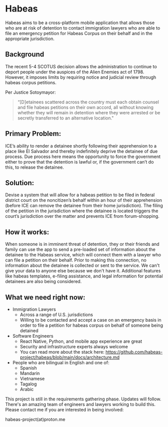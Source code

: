 # Habeas

Habeas aims to be a cross-platform mobile application that allows those who are at risk of detention to contact immigration lawyers who are able to file an emergency petition for Habeas Corpus on their behalf and in the appropriate jurisdiction. 

## Background
The recent 5-4 SCOTUS decision allows the administration to continue to deport people under the auspices of the Alien Enemies act of 1798. However, it imposes limits by requiring notice and judicial review through habeas corpus petitions. 

Per Justice Sotoymayor:
> “[D]etainees scattered across the country must each obtain counsel and file habeas petitions on their own accord, all without knowing whether they will remain in detention where they were arrested or be secretly transferred to an alternative location." 

## Primary Problem: 
ICE’s ability to render a detainee shortly following their apprehension to a place like El Salvador and thereby indefinitely deprive the detainee of due process. Due process here means the opportunity to force the government either to prove that the detention is lawful or, if the government can’t do this, to release the detainee.

## Solution: 
Devise a system that will allow for a habeas petition to be filed in federal district court on the noncitizen’s behalf within an hour of their apprehension (before ICE can remove the detainee from their home jurisdiction). The filing of the petition in the jurisdiction where the detainee is located triggers the court’s jurisdiction over the matter and prevents ICE from forum-shopping.

## How it works:
When someone is in imminent threat of detention, they or their friends and family can use the app to send a pre-loaded set of information about the detainee to the Habeas service, which will connect them with a lawyer who can file a petition on their behalf. Prior to making this connection, no information about the detainee is collected or sent to the service. We can't give your data to anyone else because we don't have it. Additional features like habeas templates, e-filing assistance, and legal information for potential detainees are also being considered.

## What we need right now:
- Immigration Lawyers
  - Across a range of U.S. jurisdictions
  - Willing to be contacted and accept a case on an emergency basis in order to file a petition for habeas corpus on behalf of someone being detained
- Software Engineers
  - React Native, Python, and mobile app experience are great
  - Security and infrastructure experts always welcome
  - You can read more about the stack here: https://github.com/habeas-project/habeas/blob/main/docs/architecture.md
- People who are bilingual in English and one of:
  - Spanish
  - Mandarin
  - Vietnamese
  - Tagalog
  - Arabic

This project is still in the requirements gathering phase. Updates will follow. There's an amazing team of engineers and lawyers working to build this. Please contact me if you are interested in being involved: 

habeas-project(at)proton.me
